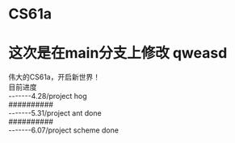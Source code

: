 # CS61a
这次是在main分支上修改
qweasd
=======
伟大的CS61a，开启新世界！  
目前进度  
-------4.28/project hog  
##########  
-------5.31/project ant done  
##########  
-------6.07/project scheme done
